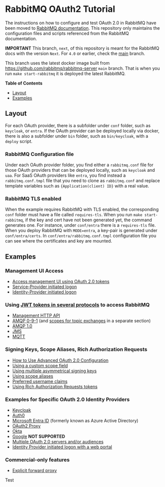 # RabbitMQ OAuth2 Tutorial

The instructions on how to configure and test OAuth 2.0 in RabbitMQ have been moved to [RabbitMQ documentation](https://www.rabbitmq.com/docs/next/oauth2-examples). This repository only maintains the configuration files and scripts referenced from the RabbitMQ documentation.

**IMPORTANT**
This branch, `next`, of this repository is meant for the RabbitMQ docs with the version `Next`. For `4.0` or earlier, check the [main](https://github.com/rabbitmq/rabbitmq-oauth2-tutorial) branch.

This branch uses the latest docker image built from https://github.com/rabbitmq/rabbitmq-server `main` branch. That is when you run `make start-rabbitmq` it is deployed the latest RabbitMQ.

**Table of Contents**

* [Layout](#layout)
* [Examples](#examples)

## Layout

For each OAuth provider, there is a subfolder under `conf` folder, such as `keycloak`,
or `entra`. If the OAuth provider can be deployed locally via docker, there is also a subfolder under `bin` folder, such as `bin/keycloak`, with a `deploy` script.

### RabbitMQ Configuration file

Under each OAuth provider folder, you find either a `rabbitmq.conf` file for those OAuth providers that can be deployed locally, such as `keycloak` and `uaa`. For SaaS OAuth providers like `entra`, you find instead a `rabbitmq.conf.tmpl` file that you need to clone as `rabbitmq.conf` and replace template variables such as `{Application(client) ID}` with a real value.

### RabbitMQ TLS enabled

When the example requires RabbitMQ with TLS enabled, the corresponding `conf` folder must have a file called `requires-tls`. When you run `make start-rabbitmq`, if the key and cert have not been generated yet, the command generates one. For instance, under `conf/entra` there is a `requires-tls` file. When you deploy RabbitMQ with `MODE=entra`, a key-pair is generated under `conf/entra/certs`. In `conf/entra/rabbitmq.conf.tmpl` configuration file you can see where the certificates and key are mounted.

## Examples

### Management UI Access

* [Access management UI using OAuth 2.0 tokens](https://www.rabbitmq.com/docs/next/oauth2-examples#access-management-ui)
* [Service-Provider initiated logon](https://www.rabbitmq.com/docs/next/oauth2-examples#service-provider-initiated-logon)
* [Identity-Provider initiated logon](https://www.rabbitmq.com/docs/next/oauth2-examples#identity-provider-initiated-logon)

### Using [JWT tokens in several protocols](#access-other-protocols) to access RabbitMQ

* [Management HTTP API](https://www.rabbitmq.com/docs/next/oauth2-examples#management-http-api)
* [AMQP 0-9-1](https://www.rabbitmq.com/docs/next/oauth2-examples#amqp-protocol) (and [scopes for topic exchanges](https://www.rabbitmq.com/docs/next/oauth2-examples#using-topic-exchanges) in a separate section)
* [AMQP 1.0](https://www.rabbitmq.com/docs/next/oauth2-examples#amqp10-protocol)
* [JMS](https://www.rabbitmq.com/docs/next/oauth2-examples#jms-clients)
* [MQTT](https://www.rabbitmq.com/docs/next/oauth2-examples#mqtt-protocol)

### Signing Keys, Scope Aliases, Rich Authorization Requests

* [How to Use Advanced OAuth 2.0 Configuration](https://www.rabbitmq.com/docs/next/oauth2-examples#advanced-configuration)
* [Using a custom scope field](https://www.rabbitmq.com/docs/next/oauth2-examples#using-custom-scope-field)
* [Using multiple asymmetrical signing keys](https://www.rabbitmq.com/docs/next/oauth2-examples#using-multiple-asymmetrical-signing-keys)
* [Using scope aliases](https://www.rabbitmq.com/docs/next/oauth2-examples#using-scope-aliases)
* [Preferred username claims](https://www.rabbitmq.com/docs/next/oauth2-examples#preferred-username-claims)
* [Using Rich Authorization Requests tokens](https://www.rabbitmq.com/docs/next/oauth2-examples#use-rar-tokens)

### Examples for Specific OAuth 2.0 Identity Providers

 * [Keycloak](https://www.rabbitmq.com/docs/next/oauth2-examples-keycloak)
 * [Auth0](https://www.rabbitmq.com/docs/next/oauth2-examples-auth0)
 * [Microsoft Entra ID](https://www.rabbitmq.com/docs/next/oauth2-examples-entra-id) (formerly known as Azure Active Directory)
 * [OAuth2 Proxy](https://www.rabbitmq.com/docs/next/oauth2-examples-proxy)
 * [Okta](https://www.rabbitmq.com/docs/next/oauth2-examples-okta)
 * [Google](https://www.rabbitmq.com/docs/next/oauth2-examples-google)  **NOT SUPPORTED**
 * [Multiple OAuth 2.0 servers and/or audiences](https://www.rabbitmq.com/docs/next/oauth2-examples-multiresource)
 * [Identity Provider initiated logon with a web portal](https://www.rabbitmq.com/docs/next/oauth2-examples-idp-initiated)

 ### Commercial-only features

 * [Explicit forward proxy](https://techdocs.broadcom.com/us/en/vmware-tanzu/data-solutions/tanzu-rabbitmq-oci/4-0/tanzu-rabbitmq-oci-image/overview.html)

Test